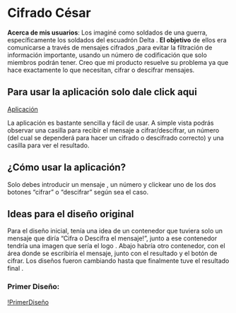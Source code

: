 # Cifrado César

**Acerca de mis usuarios**: Los imaginé como soldados de una guerra, específicamente los soldados del escuadrón Delta . **El objetivo** de ellos era comunicarse a través de mensajes cifrados ,para evitar la filtración de información importante, usando un número de codificación que solo miembros podrán tener. Creo que mi producto resuelve su problema ya que hace exactamente lo que necesitan, cifrar o descifrar mensajes.

## Para usar la aplicación solo dale click aqui 
[Aplicación](https://majess1902.github.io/BOG005-cipher.github.io/)


La aplicación es bastante sencilla y fácil de usar. A simple vista podrás observar una casilla para recibir el mensaje a cifrar/descifrar, un número (del cual se dependerá para hacer un cifrado o descifrado correcto) y una casilla para ver el resultado.

## ¿Cómo usar la aplicación?
Solo debes introducir un mensaje , un número y clickear uno de los dos botones “cifrar” o “descifrar” según sea el caso.


## Ideas para el diseño original
Para el diseño inicial, tenía una idea de un contenedor que tuviera solo un mensaje que diría “Cifra o Descifra el mensaje!”, junto a ese contenedor tendría una imagen que sería el logo . Abajo habría otro contenedor, con el área donde se escribiría el mensaje, junto con el resultado y el botón de cifrar. Los diseños fueron cambiando hasta que finalmente tuve el resultado final .

### Primer Diseño:

[!PrimerDiseño](src/imagenes/PrimerDiseño.jpg)
